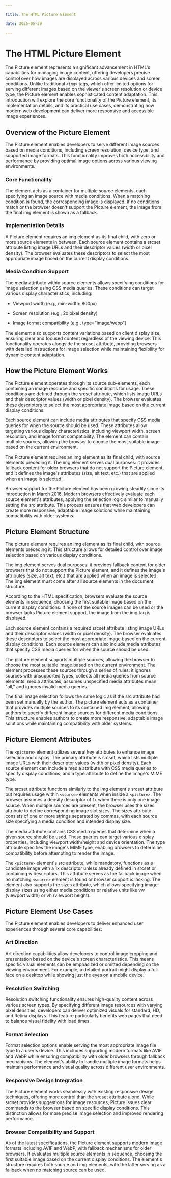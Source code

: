 ```yaml
---

title: The HTML Picture Element

date: 2025-05-29

---
```



# The HTML Picture Element

The Picture element represents a significant advancement in HTML's capabilities for managing image content, offering developers precise control over how images are displayed across various devices and screen conditions. Unlike traditional `<img>` tags, which offer limited options for serving different images based on the viewer's screen resolution or device type, the Picture element enables sophisticated content adaptation. This introduction will explore the core functionality of the Picture element, its implementation details, and its practical use cases, demonstrating how modern web development can deliver more responsive and accessible image experiences.


## Overview of the Picture Element

The Picture element enables developers to serve different image sources based on media conditions, including screen resolution, device type, and supported image formats. This functionality improves both accessibility and performance by providing optimal image options across various viewing environments.


### Core Functionality

The element acts as a container for multiple source elements, each specifying an image source with media conditions. When a matching condition is found, the corresponding image is displayed. If no conditions match or the browser doesn't support the Picture element, the image from the final img element is shown as a fallback.


### Implementation Details

A Picture element requires an img element as its final child, with zero or more source elements in between. Each source element contains a srcset attribute listing image URLs and their descriptor values (width or pixel density). The browser evaluates these descriptors to select the most appropriate image based on the current display conditions.


### Media Condition Support

The media attribute within source elements allows specifying conditions for image selection using CSS media queries. These conditions can target various display characteristics, including:

- Viewport width (e.g., min-width: 800px)

- Screen resolution (e.g., 2x pixel density)

- Image format compatibility (e.g., type="image/webp")

The element also supports content variations based on client display size, ensuring clear and focused content regardless of the viewing device. This functionality operates alongside the srcset attribute, providing browsers with detailed instructions for image selection while maintaining flexibility for dynamic content adaptation.


## How the Picture Element Works

The Picture element operates through its source sub-elements, each containing an image resource and specific conditions for usage. These conditions are defined through the srcset attribute, which lists image URLs and their descriptor values (width or pixel density). The browser evaluates these descriptors to select the most appropriate image based on the current display conditions.

Each source element can include media attributes that specify CSS media queries for when the source should be used. These attributes allow targeting various display characteristics, including viewport width, screen resolution, and image format compatibility. The element can contain multiple sources, allowing the browser to choose the most suitable image based on the current environment.

The Picture element requires an img element as its final child, with source elements preceding it. The img element serves dual purposes: it provides fallback content for older browsers that do not support the Picture element, and it defines the image's attributes (size, alt text, etc.) that are applied when an image is selected.

Browser support for the Picture element has been growing steadily since its introduction in March 2016. Modern browsers effectively evaluate each source element's attributes, applying the selection logic similar to manually setting the src attribute. This process ensures that web developers can create more responsive, adaptable image solutions while maintaining compatibility with older systems.


## Picture Element Structure

The picture element requires an img element as its final child, with source elements preceding it. This structure allows for detailed control over image selection based on various display conditions.

The img element serves dual purposes: it provides fallback content for older browsers that do not support the Picture element, and it defines the image's attributes (size, alt text, etc.) that are applied when an image is selected. The img element must come after all source elements in the document structure.

According to the HTML specification, browsers evaluate the source elements in sequence, choosing the first suitable image based on the current display conditions. If none of the source images can be used or the browser lacks Picture element support, the image from the img tag is displayed.

Each source element contains a required srcset attribute listing image URLs and their descriptor values (width or pixel density). The browser evaluates these descriptors to select the most appropriate image based on the current display conditions. Each source element can also include media attributes that specify CSS media queries for when the source should be used.

The picture element supports multiple sources, allowing the browser to choose the most suitable image based on the current environment. The element processes these sources through a series of rules: it ignores sources with unsupported types, collects all media queries from source elements' media attributes, assumes unspecified media attributes mean "all," and ignores invalid media queries.

The final image selection follows the same logic as if the src attribute had been set manually by the author. The picture element acts as a container that provides multiple sources to its contained img element, allowing authors to specify different image sources for different media conditions. This structure enables authors to create more responsive, adaptable image solutions while maintaining compatibility with older systems.


## Picture Element Attributes

The `<picture>` element utilizes several key attributes to enhance image selection and display. The primary attribute is srcset, which lists multiple image URLs with their descriptor values (width or pixel density). Each source element can include a media attribute with CSS media queries to specify display conditions, and a type attribute to define the image's MIME type.

The srcset attribute functions similarly to the img element's srcset attribute but requires usage within `<source>` elements when inside a `<picture>`. The browser assumes a density descriptor of 1x when there is only one image source. When multiple sources are present, the browser uses the sizes attribute to define corresponding image slot sizes. The sizes attribute consists of one or more strings separated by commas, with each source size specifying a media condition and intended display size.

The media attribute contains CSS media queries that determine when a given source should be used. These queries can target various display properties, including viewport width/height and device orientation. The type attribute specifies the image's MIME type, enabling browsers to determine compatibility before attempting to render the image.

The `<picture>` element's src attribute, while mandatory, functions as a candidate image with a 1x descriptor unless already defined in srcset or containing w descriptors. This attribute serves as the fallback image when no matching `<source>` element is found or browser support is lacking. The element also supports the sizes attribute, which allows specifying image display sizes using either media conditions or relative units like vw (viewport width) or vh (viewport height).


## Picture Element Use Cases

The Picture element enables developers to deliver enhanced user experiences through several core capabilities:


### Art Direction

Art direction capabilities allow developers to control image cropping and presentation based on the device's screen characteristics. This means specific visual elements can be emphasized or omitted depending on the viewing environment. For example, a detailed portrait might display a full face on a desktop while showing just the eyes on a mobile device.


### Resolution Switching

Resolution switching functionality ensures high-quality content across various screen types. By specifying different image resources with varying pixel densities, developers can deliver optimized visuals for standard, HD, and Retina displays. This feature particularly benefits web pages that need to balance visual fidelity with load times.


### Format Selection

Format selection options enable serving the most appropriate image file type to a user's device. This includes supporting modern formats like AVIF and WebP while ensuring compatibility with older browsers through fallback mechanisms. The element's ability to handle multiple image formats helps maintain performance and visual quality across different user environments.


### Responsive Design Integration

The Picture element works seamlessly with existing responsive design techniques, offering more control than the srcset attribute alone. While srcset provides suggestions for image resources, Picture issues clear commands to the browser based on specific display conditions. This distinction allows for more precise image selection and improved rendering performance.


### Browser Compatibility and Support

As of the latest specifications, the Picture element supports modern image formats including AVIF and WebP, with fallback mechanisms for older browsers. It evaluates multiple source elements in sequence, choosing the first suitable image based on the current display conditions. The element's structure requires both source and img elements, with the latter serving as a fallback when no matching source can be used.

